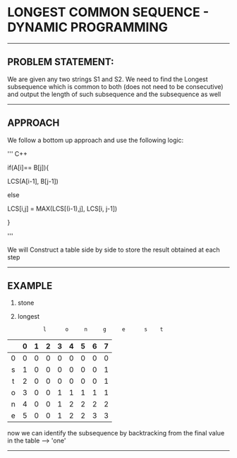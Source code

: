 # LONGEST COMMON SEQUENCE - DYNAMIC PROGRAMMING

-------------------------

## PROBLEM STATEMENT:

We are given any two strings S1 and S2. We need to find the Longest subsequence which is common to both (does not need to be consecutive) and output the length of such subsequence and the subsequence as well

-----------------------

## APPROACH

We follow a bottom up approach and use the following logic:

''' C++

if(A[i]== B[j]){

LCS(A[i-1], B[j-1])

else

LCS[i,j] = MAX(LCS[(i-1),j], LCS[i, j-1])

}

'''

We will Construct a table side by side to store the result obtained at each step

------------------------------

## EXAMPLE

1. stone
2. longest
        
        
               l      o     n     g     e      s    t  

  |      |0    |1    |2    |3    |4    |5    |6    |7    |
  |:---: |:---:|:---:|:---:|:---:|:---:|:---:|:---:|:---:|
  |0     |  0  | 0   |  0  |  0  |  0  |  0  |  0  |  0  |
s |1     |  0  | 0   |  0  | 0   | 0   | 0   | 1   | 1   |
t |2     |  0  | 0   | 0   |  0  |  0  |  0  |  1  | 2   |
o |3     |  0  |  0  | 1   | 1   |  1  |  1  |  1  |  2  |
n |4     |  0  |  0  | 1   | 2   |  2  |  2  |  2  |  2  |
e |5     |  0  | 0   |  1  | 2   |  2  | 3   |  3  |  3  |

now we can identify the subsequence by backtracking from the final value in the table -->   'one'

------------------------------------------------
